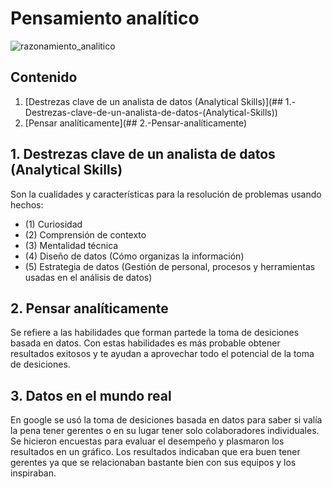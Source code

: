 # Pensamiento analítico

![razonamiento_analitico](https://user-images.githubusercontent.com/92232878/178027313-6f6e3da8-695a-4730-8e18-a3683257e09e.jpg)

## Contenido
1. [Destrezas clave de un analista de datos (Analytical Skills)](## 1.-Destrezas-clave-de-un-analista-de-datos-(Analytical-Skills))
2. [Pensar analíticamente](## 2.-Pensar-analíticamente)

## 1. Destrezas clave de un analista de datos (Analytical Skills)

Son la cualidades y características para la resolución de problemas usando hechos:

* (1) Curiosidad
* (2) Comprensión de contexto
* (3) Mentalidad técnica
* (4) Diseño de datos (Cómo organizas la información)
* (5) Estrategia de datos (Gestión de personal, procesos y herramientas usadas en el análisis de datos)

## 2. Pensar analíticamente

Se refiere a las habilidades que forman partede la toma de desiciones basada en datos. Con estas habilidades es más probable obtener resultados exitosos y te ayudan a aprovechar todo el potencial de la toma de desiciones.

## 3. Datos en el mundo real

En google se usó la toma de desiciones basada en datos para saber si valía la pena tener gerentes o en su lugar tener solo colaboradores individuales.
Se hicieron encuestas para evaluar el desempeño y plasmaron los resultados en un gráfico. Los resultados indicaban que era buen tener gerentes ya que se relacionaban bastante bien con sus equipos y los inspiraban.
